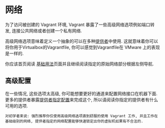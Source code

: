 网络
==========

为了访问被创建的 Vagrant 环境, Vagrant 暴露了一些高级网络选项例如端口转发, 连接公共网络或者创建一个私有网络.

高级网络选项意味着定义一个抽象的可以在多种[提供者](providers-overview.md)中使用. 这就意味着你可以将你用于Virtualbox的Vagrantfile, 你可以感觉到Vagrantfile在 VMware 上的表现是一样的.

你应该首页阅读 [基础用法](networking-basic-usage.md)页面并且继续阅读指定的原始网络部分根据左侧导航.

高级配置
-------------

在一些情况, 这些选项太高级, 你可能想要更好的通道来配置网络接口在机器下面. 更多的提供者暴露[提供者指定配置](providers-configuration.md)来完成这个, 所以请阅读你指定的提供者有什么可用的选项.

```
对初学者来说: 强烈推荐你仅使用高级网络选项直到舒服的使用 Vagrant 工作, 并且工作在基础级别的网络, 提供者指定的网络配置能够快速锁定出你的虚拟机如果有不合法的.
```
